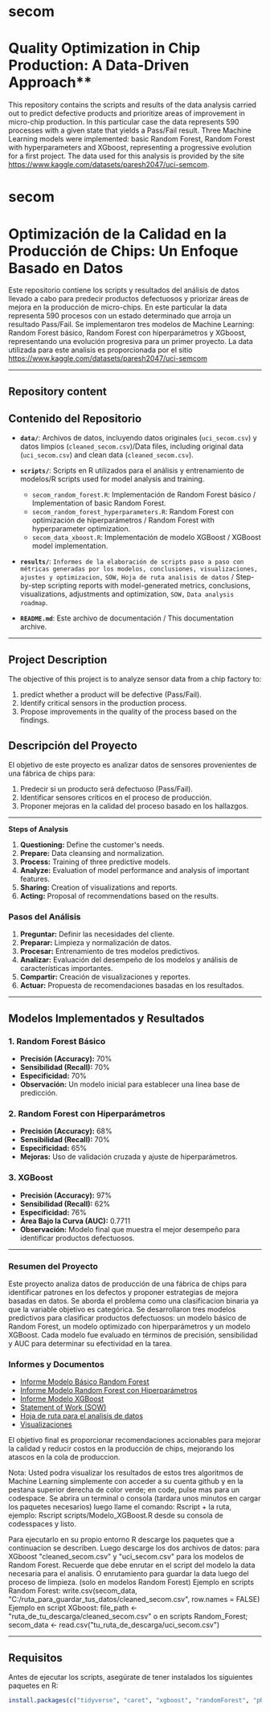 # secom

# Quality Optimization in Chip Production: A Data-Driven Approach**

This repository contains the scripts and results of the data analysis carried out to predict defective products and prioritize areas of improvement in micro-chip production. In this particular case the data represents 590 processes with a given state that yields a Pass/Fail result. Three Machine Learning models were implemented: basic Random Forest, Random Forest with hyperparameters and XGboost, representing a progressive evolution for a first project. The data used for this analysis is provided by the site https://www.kaggle.com/datasets/paresh2047/uci-semcom.

# secom

# **Optimización de la Calidad en la Producción de Chips: Un Enfoque Basado en Datos**

Este repositorio contiene los scripts y resultados del análisis de datos llevado a cabo para predecir productos defectuosos y priorizar áreas de mejora en la producción de micro-chips. En este particular la data representa 590 procesos con un estado determinado que arroja un resultado Pass/Fail. Se implementaron tres modelos de Machine Learning: Random Forest básico, Random Forest con hiperparámetros y XGboost, representando una evolución progresiva para un primer proyecto. La data utilizada para este analisis es proporcionada por el sitio https://www.kaggle.com/datasets/paresh2047/uci-semcom

---

## **Repository content**
## **Contenido del Repositorio**

- **`data/`**: Archivos de datos, incluyendo datos originales (`uci_secom.csv`) y datos limpios (`cleaned_secom.csv`)/Data files, including original data (`uci_secom.csv`) and clean data (`cleaned_secom.csv`).
- **`scripts/`**: Scripts en R utilizados para el análisis y entrenamiento de modelos/R scripts used for model analysis and training.
  - `secom_random_forest.R`: Implementación de Random Forest básico / Implementation of basic Random Forest.
  - `secom_random_forest_hyperparameters.R`: Random Forest con optimización de hiperparámetros / Random Forest with hyperparameter optimization.
  - `secom_data_xboost.R`: Implementación de modelo XGBoost / XGBoost model implementation.
- **`results/`**: `Informes de la elaboración de scripts paso a paso con métricas generadas por los modelos, conclusiones, visualizaciones, ajustes y optimizacion,` `SOW,` `Hoja de ruta analisis de datos` / Step-by-step scripting reports with model-generated metrics, conclusions, visualizations, adjustments and optimization, `SOW,`  `Data analysis roadmap`.
 
- **`README.md`**: Este archivo de documentación / This documentation archive.

---

## **Project Description**

The objective of this project is to analyze sensor data from a chip factory to:
1. predict whether a product will be defective (Pass/Fail).
2. Identify critical sensors in the production process.
3. Propose improvements in the quality of the process based on the findings.

## **Descripción del Proyecto**

El objetivo de este proyecto es analizar datos de sensores provenientes de una fábrica de chips para:
1. Predecir si un producto será defectuoso (Pass/Fail).
2. Identificar sensores críticos en el proceso de producción.
3. Proponer mejoras en la calidad del proceso basado en los hallazgos.

---

**Steps of Analysis** 

1. **Questioning:** Define the customer's needs.
2. **Prepare:** Data cleansing and normalization.
3. **Process:** Training of three predictive models.
4. **Analyze:** Evaluation of model performance and analysis of important features.
5. **Sharing:** Creation of visualizations and reports.
6. **Acting:** Proposal of recommendations based on the results.
### **Pasos del Análisis**

1. **Preguntar:** Definir las necesidades del cliente.
2. **Preparar:** Limpieza y normalización de datos.
3. **Procesar:** Entrenamiento de tres modelos predictivos.
4. **Analizar:** Evaluación del desempeño de los modelos y análisis de características importantes.
5. **Compartir:** Creación de visualizaciones y reportes.
6. **Actuar:** Propuesta de recomendaciones basadas en los resultados.

---

## **Modelos Implementados y Resultados**

### **1. Random Forest Básico**
- **Precisión (Accuracy):** 70%
- **Sensibilidad (Recall):** 70%
- **Especificidad:** 70%
- **Observación:** Un modelo inicial para establecer una línea base de predicción.

### **2. Random Forest con Hiperparámetros**
- **Precisión (Accuracy):** 68%
- **Sensibilidad (Recall):** 70%
- **Especificidad:** 65%
- **Mejoras:** Uso de validación cruzada y ajuste de hiperparámetros.

### **3. XGBoost**
- **Precisión (Accuracy):** 97%
- **Sensibilidad (Recall):** 62%
- **Especificidad:** 76%
- **Área Bajo la Curva (AUC):** 0.7711
- **Observación:** Modelo final que muestra el mejor desempeño para identificar productos defectuosos.


---
### **Resumen del Proyecto**

Este proyecto analiza datos de producción de una fábrica de chips para identificar patrones en los defectos y proponer estrategias de mejora basadas en datos. Se aborda el problema como una clasificacion binaria ya que la variable objetivo es categórica. Se desarrollaron tres modelos predictivos para clasificar productos defectuosos: un modelo básico de Random Forest, un modelo optimizado con hiperparámetros y un modelo XGBoost. Cada modelo fue evaluado en términos de precisión, sensibilidad y AUC para determinar su efectividad en la tarea. 

### **Informes y Documentos**

- [Informe Modelo Básico Random Forest](https://github.com/kentvalerach/secom/blob/main/results/Informe_random_forest_basico.pdf )
- [Informe Modelo Random Forest con Hiperparámetros](https://github.com/kentvalerach/secom/blob/main/results/Informe_random_forest_Hiperparametros.pdf)
- [Informe Modelo XGBoost](https://github.com/kentvalerach/secom/blob/main/results/Informe_modelo_XGboost_Machine_Learning.pdf)
- [Statement of Work (SOW)](https://github.com/kentvalerach/secom/blob/main/results/Proyecto_Analisis_Datos_SOW.pdf)
- [Hoja de ruta para el analisis de datos](https://github.com/kentvalerach/secom/blob/main/results/Hoja_de_ruta.pdf)
- [Visualizaciones](https://github.com/kentvalerach/secom/blob/main/results/Top_10_caracteristicas_mas_importantes.pdf)

El objetivo final es proporcionar recomendaciones accionables para mejorar la calidad y reducir costos en la producción de chips, mejorando los atascos en la cola de produccion. 

Nota: Usted podra visualizar los resultados de estos tres algoritmos de Machine Learning simplemente con acceder a su cuenta github y en la pestana superior derecha de color verde; en code, pulse mas para un codespace. Se abrira un terminal o consola (tardara unos minutos en cargar los paquetes necesarios) luego llame el comando: Rscript + la ruta, ejemplo: Rscript scripts/Modelo_XGBoost.R desde su consola de codesspaces y listo.

Para ejecutarlo en su propio entorno R descarge los paquetes que a continuacion se describen. Luego descarge los dos archivos de datos: para XGboost  "cleaned_secom.csv"   y "uci_secom.csv" para los modelos de Random Forest. Recuerde que debe enrutar en el script del modelo la data necesaria para el analisis. O enrutamiento para guardar la data luego del proceso de limpieza. (solo en modelos  Random Forest) Ejemplo en scripts Random Forest: write.csv(secom_data, "C:/ruta_para_guardar_tus_datos/cleaned_secom.csv", row.names = FALSE)
Ejemplo en script XGboost: file_path <- "ruta_de_tu_descarga/cleaned_secom.csv" o en scripts Random_Forest;    secom_data <- read.csv("tu_ruta_de_descarga/uci_secom.csv") 

---
## **Requisitos**

Antes de ejecutar los scripts, asegúrate de tener instalados los siguientes paquetes en R:

```R
install.packages(c("tidyverse", "caret", "xgboost", "randomForest", "pROC", "DMwR2" , "dplyr"))



